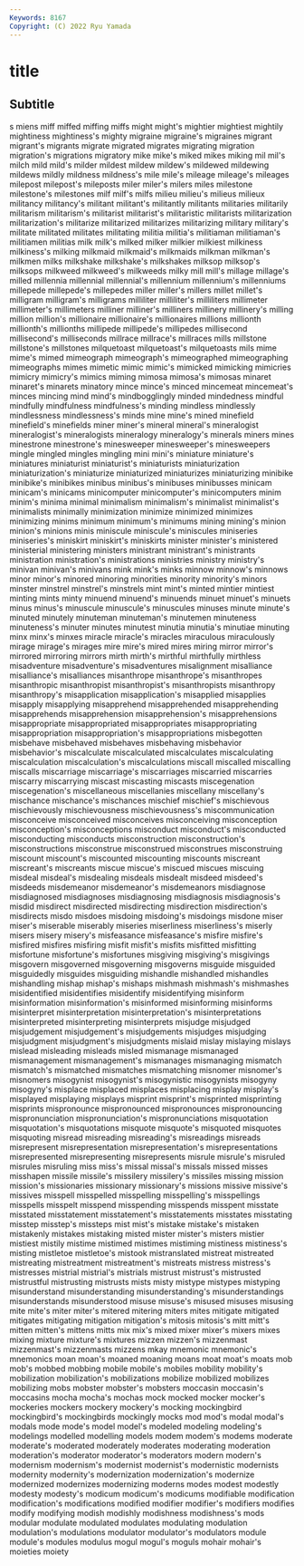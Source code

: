 ```yaml
---
Keywords: 8167
Copyright: (C) 2022 Ryu Yamada
---
```



# title

## Subtitle
s miens miff miffed miffing miffs might might's mightier mightiest
mightily mightiness mightiness's mighty migraine migraine's migraines migrant migrant's migrants
migrate migrated migrates migrating migration migration's migrations migratory mike mike's
miked mikes miking mil mil's milch mild mild's milder mildest
mildew mildew's mildewed mildewing mildews mildly mildness mildness's mile mile's
mileage mileage's mileages milepost milepost's mileposts miler miler's milers miles
milestone milestone's milestones milf milf's milfs milieu milieu's milieus milieux
militancy militancy's militant militant's militantly militants militaries militarily militarism militarism's
militarist militarist's militaristic militarists militarization militarization's militarize militarized militarizes militarizing
military military's militate militated militates militating militia militia's militiaman militiaman's
militiamen militias milk milk's milked milker milkier milkiest milkiness milkiness's
milking milkmaid milkmaid's milkmaids milkman milkman's milkmen milks milkshake milkshake's
milkshakes milksop milksop's milksops milkweed milkweed's milkweeds milky mill mill's
millage millage's milled millennia millennial millennial's millennium millennium's millenniums millepede
millepede's millepedes miller miller's millers millet millet's milligram milligram's milligrams
milliliter milliliter's milliliters millimeter millimeter's millimeters milliner milliner's milliners millinery
millinery's milling million million's millionaire millionaire's millionaires millions millionth millionth's
millionths millipede millipede's millipedes millisecond millisecond's milliseconds millrace millrace's millraces
mills millstone millstone's millstones milquetoast milquetoast's milquetoasts mils mime mime's
mimed mimeograph mimeograph's mimeographed mimeographing mimeographs mimes mimetic mimic mimic's
mimicked mimicking mimicries mimicry mimicry's mimics miming mimosa mimosa's mimosas
minaret minaret's minarets minatory mince mince's minced mincemeat mincemeat's minces
mincing mind mind's mindbogglingly minded mindedness mindful mindfully mindfulness mindfulness's
minding mindless mindlessly mindlessness mindlessness's minds mine mine's mined minefield
minefield's minefields miner miner's mineral mineral's mineralogist mineralogist's mineralogists mineralogy
mineralogy's minerals miners mines minestrone minestrone's minesweeper minesweeper's minesweepers mingle
mingled mingles mingling mini mini's miniature miniature's miniatures miniaturist miniaturist's
miniaturists miniaturization miniaturization's miniaturize miniaturized miniaturizes miniaturizing minibike minibike's minibikes
minibus minibus's minibuses minibusses minicam minicam's minicams minicomputer minicomputer's minicomputers
minim minim's minima minimal minimalism minimalism's minimalist minimalist's minimalists minimally
minimization minimize minimized minimizes minimizing minims minimum minimum's minimums mining
mining's minion minion's minions minis miniscule miniscule's miniscules miniseries miniseries's
miniskirt miniskirt's miniskirts minister minister's ministered ministerial ministering ministers ministrant
ministrant's ministrants ministration ministration's ministrations ministries ministry ministry's minivan minivan's
minivans mink mink's minks minnow minnow's minnows minor minor's minored
minoring minorities minority minority's minors minster minstrel minstrel's minstrels mint
mint's minted mintier mintiest minting mints minty minuend minuend's minuends
minuet minuet's minuets minus minus's minuscule minuscule's minuscules minuses minute
minute's minuted minutely minuteman minuteman's minutemen minuteness minuteness's minuter minutes
minutest minutia minutia's minutiae minuting minx minx's minxes miracle miracle's
miracles miraculous miraculously mirage mirage's mirages mire mire's mired mires
miring mirror mirror's mirrored mirroring mirrors mirth mirth's mirthful mirthfully
mirthless misadventure misadventure's misadventures misalignment misalliance misalliance's misalliances misanthrope misanthrope's
misanthropes misanthropic misanthropist misanthropist's misanthropists misanthropy misanthropy's misapplication misapplication's misapplied
misapplies misapply misapplying misapprehend misapprehended misapprehending misapprehends misapprehension misapprehension's misapprehensions
misappropriate misappropriated misappropriates misappropriating misappropriation misappropriation's misappropriations misbegotten misbehave misbehaved
misbehaves misbehaving misbehavior misbehavior's miscalculate miscalculated miscalculates miscalculating miscalculation miscalculation's
miscalculations miscall miscalled miscalling miscalls miscarriage miscarriage's miscarriages miscarried miscarries
miscarry miscarrying miscast miscasting miscasts miscegenation miscegenation's miscellaneous miscellanies miscellany
miscellany's mischance mischance's mischances mischief mischief's mischievous mischievously mischievousness mischievousness's
miscommunication misconceive misconceived misconceives misconceiving misconception misconception's misconceptions misconduct misconduct's
misconducted misconducting misconducts misconstruction misconstruction's misconstructions misconstrue misconstrued misconstrues misconstruing
miscount miscount's miscounted miscounting miscounts miscreant miscreant's miscreants miscue miscue's
miscued miscues miscuing misdeal misdeal's misdealing misdeals misdealt misdeed misdeed's
misdeeds misdemeanor misdemeanor's misdemeanors misdiagnose misdiagnosed misdiagnoses misdiagnosing misdiagnosis misdiagnosis's
misdid misdirect misdirected misdirecting misdirection misdirection's misdirects misdo misdoes misdoing
misdoing's misdoings misdone miser miser's miserable miserably miseries miserliness miserliness's
miserly misers misery misery's misfeasance misfeasance's misfire misfire's misfired misfires
misfiring misfit misfit's misfits misfitted misfitting misfortune misfortune's misfortunes misgiving
misgiving's misgivings misgovern misgoverned misgoverning misgoverns misguide misguided misguidedly misguides
misguiding mishandle mishandled mishandles mishandling mishap mishap's mishaps mishmash mishmash's
mishmashes misidentified misidentifies misidentify misidentifying misinform misinformation misinformation's misinformed misinforming
misinforms misinterpret misinterpretation misinterpretation's misinterpretations misinterpreted misinterpreting misinterprets misjudge misjudged
misjudgement misjudgement's misjudgements misjudges misjudging misjudgment misjudgment's misjudgments mislaid mislay
mislaying mislays mislead misleading misleads misled mismanage mismanaged mismanagement mismanagement's
mismanages mismanaging mismatch mismatch's mismatched mismatches mismatching misnomer misnomer's misnomers
misogynist misogynist's misogynistic misogynists misogyny misogyny's misplace misplaced misplaces misplacing
misplay misplay's misplayed misplaying misplays misprint misprint's misprinted misprinting misprints
mispronounce mispronounced mispronounces mispronouncing mispronunciation mispronunciation's mispronunciations misquotation misquotation's misquotations
misquote misquote's misquoted misquotes misquoting misread misreading misreading's misreadings misreads
misrepresent misrepresentation misrepresentation's misrepresentations misrepresented misrepresenting misrepresents misrule misrule's misruled
misrules misruling miss miss's missal missal's missals missed misses misshapen
missile missile's missilery missilery's missiles missing mission mission's missionaries missionary
missionary's missions missive missive's missives misspell misspelled misspelling misspelling's misspellings
misspells misspelt misspend misspending misspends misspent misstate misstated misstatement misstatement's
misstatements misstates misstating misstep misstep's missteps mist mist's mistake mistake's
mistaken mistakenly mistakes mistaking misted mister mister's misters mistier mistiest
mistily mistime mistimed mistimes mistiming mistiness mistiness's misting mistletoe mistletoe's
mistook mistranslated mistreat mistreated mistreating mistreatment mistreatment's mistreats mistress mistress's
mistresses mistrial mistrial's mistrials mistrust mistrust's mistrusted mistrustful mistrusting mistrusts
mists misty mistype mistypes mistyping misunderstand misunderstanding misunderstanding's misunderstandings misunderstands
misunderstood misuse misuse's misused misuses misusing mite mite's miter miter's
mitered mitering miters mites mitigate mitigated mitigates mitigating mitigation mitigation's
mitosis mitosis's mitt mitt's mitten mitten's mittens mitts mix mix's
mixed mixer mixer's mixers mixes mixing mixture mixture's mixtures mizzen
mizzen's mizzenmast mizzenmast's mizzenmasts mizzens mkay mnemonic mnemonic's mnemonics moan
moan's moaned moaning moans moat moat's moats mob mob's mobbed
mobbing mobile mobile's mobiles mobility mobility's mobilization mobilization's mobilizations mobilize
mobilized mobilizes mobilizing mobs mobster mobster's mobsters moccasin moccasin's moccasins
mocha mocha's mochas mock mocked mocker mocker's mockeries mockers mockery
mockery's mocking mockingbird mockingbird's mockingbirds mockingly mocks mod mod's modal
modal's modals mode mode's model model's modeled modeling modeling's modelings
modelled modelling models modem modem's modems moderate moderate's moderated moderately
moderates moderating moderation moderation's moderator moderator's moderators modern modern's modernism
modernism's modernist modernist's modernistic modernists modernity modernity's modernization modernization's modernize
modernized modernizes modernizing moderns modes modest modestly modesty modesty's modicum
modicum's modicums modifiable modification modification's modifications modified modifier modifier's modifiers
modifies modify modifying modish modishly modishness modishness's mods modular modulate
modulated modulates modulating modulation modulation's modulations modulator modulator's modulators module
module's modules modulus mogul mogul's moguls mohair mohair's moieties moiety
